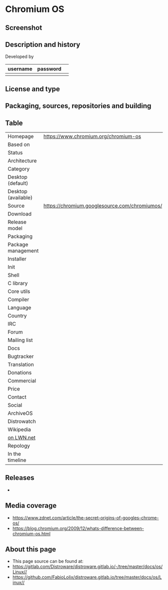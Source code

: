 # Chromium OS

## Screenshot


## Description and history



Developed by

| username | password |  |
|----------|----------|--|
|  |  |  |


## License and type




## Packaging, sources, repositories and building




## Table

|                       |  |
|-----------------------|--|
| Homepage              | <https://www.chromium.org/chromium-os> |
| Based on              |  |
| Status                |  |
| Architecture          |  |
| Category              |  |
| Desktop (default)     |  |
| Desktop (available)   |  |
| Source                | <https://chromium.googlesource.com/chromiumos/> |
| Download              |  |
| Release model         |  |
| Packaging             |  |
| Package management    |  |
| Installer             |  |
| Init                  |  |
| Shell                 |  |
| C library             |  |
| Core utils            |  |
| Compiler              |  |
| Language              |  |
| Country               |  |
| IRC                   |  |
| Forum                 |  |
| Mailing list          |  |
| Docs                  |  |
| Bugtracker            |  |
| Translation           |  |
| Donations             |  |
| Commercial            |  |
| Price                 |  |
| Contact               |  |
| Social                |  |
| ArchiveOS             |  |
| Distrowatch           |  |
| Wikipedia             |  |
| [on LWN.net](https://lwn.net/Distributions/) |  |
| Repology              |  |
| In the timeline       |  |


## Releases

* 


## Media coverage

* <https://www.zdnet.com/article/the-secret-origins-of-googles-chrome-os/>
* <https://blog.chromium.org/2009/12/whats-difference-between-chromium-os.html>


## About this page

* This page source can be found at:
* <https://gitlab.com/Distroware/distroware.gitlab.io/-/tree/master/docs/os/Linux//>
* <https://github.com/FabioLolix/distroware.gitlab.io/tree/master/docs/os/Linux//>
